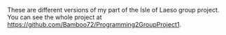 These are different versions of my part of the Isle of Laeso group project. You can see the whole project at https://github.com/Bamboo72/Programming2GroupProject1.
